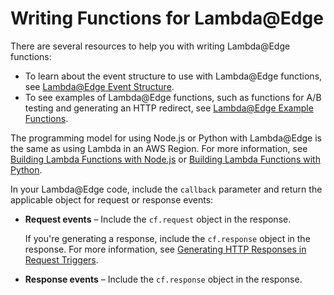 # Writing Functions for Lambda@Edge<a name="lambda-edge-authoring-functions"></a>

There are several resources to help you with writing Lambda@Edge functions:
+ To learn about the event structure to use with Lambda@Edge functions, see [Lambda@Edge Event Structure](lambda-event-structure.md)\.
+ To see examples of Lambda@Edge functions, such as functions for A/B testing and generating an HTTP redirect, see [Lambda@Edge Example Functions](lambda-examples.md)\.

The programming model for using Node\.js or Python with Lambda@Edge is the same as using Lambda in an AWS Region\. For more information, see [Building Lambda Functions with Node\.js](https://docs.aws.amazon.com/lambda/latest/dg/programming-model.html) or [Building Lambda Functions with Python](https://docs.aws.amazon.com/lambda/latest/dg/python-programming-model.html)\.

In your Lambda@Edge code, include the `callback` parameter and return the applicable object for request or response events:
+ **Request events** – Include the `cf.request` object in the response\.

  If you're generating a response, include the `cf.response` object in the response\. For more information, see [Generating HTTP Responses in Request Triggers](lambda-generating-http-responses-in-requests.md)\. 
+ **Response events** – Include the `cf.response` object in the response\.